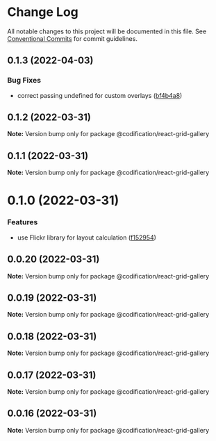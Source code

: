 # Change Log

All notable changes to this project will be documented in this file.
See [Conventional Commits](https://conventionalcommits.org) for commit guidelines.

## 0.1.3 (2022-04-03)


### Bug Fixes

* correct passing undefined for custom overlays ([bf4b4a8](https://github.com/CodificationOrg/cutwater-react/commit/bf4b4a816da625ccfc4522fb292cf4c002e2468e))





## 0.1.2 (2022-03-31)

**Note:** Version bump only for package @codification/react-grid-gallery





## 0.1.1 (2022-03-31)

**Note:** Version bump only for package @codification/react-grid-gallery





# 0.1.0 (2022-03-31)


### Features

* use Flickr library for layout calculation ([f152954](https://github.com/CodificationOrg/cutwater-react/commit/f1529541cd25df6d8d1e1878cbe68c3b448f4d36))





## 0.0.20 (2022-03-31)

**Note:** Version bump only for package @codification/react-grid-gallery





## 0.0.19 (2022-03-31)

**Note:** Version bump only for package @codification/react-grid-gallery





## 0.0.18 (2022-03-31)

**Note:** Version bump only for package @codification/react-grid-gallery





## 0.0.17 (2022-03-31)

**Note:** Version bump only for package @codification/react-grid-gallery





## 0.0.16 (2022-03-31)

**Note:** Version bump only for package @codification/react-grid-gallery

